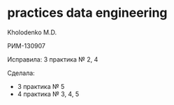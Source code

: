 # practices data engineering

Kholodenko M.D.

РИМ-130907

Исправила: 3 практика № 2, 4

Сделала: 
- 3 практика № 5
- 4 практика № 3, 4, 5
